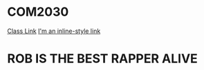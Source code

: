 # COM2030
[Class Link](http://vanhoesenj.github.io/data.html)
[I'm an inline-style link](https://about.me/rholloway)
# ROB IS THE BEST RAPPER ALIVE

